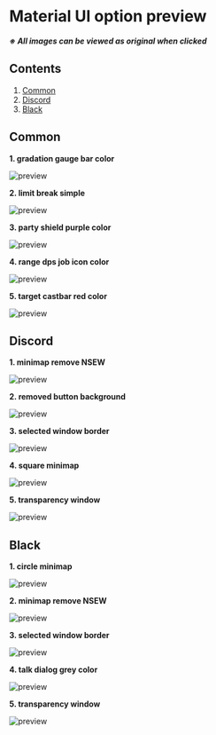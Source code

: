 # Material UI option preview

<b><i>※ All images can be viewed as original when clicked</i></b>

## Contents

1. [Common](#01.-Common)  
2. [Discord](#02.-Discord)  
3. [Black](#03.-Black)  

## Common
**1. gradation gauge bar color**

![preview](https://github.com/skotlex/ffxiv-material-ui/blob/master/ModPacks/OPTIONS/Common/gradation-gauge-bar-color/preview.png)

**2. limit break simple**

![preview](https://github.com/skotlex/ffxiv-material-ui/blob/master/ModPacks/OPTIONS/Common/limit-break-simple/preview.png)

**3. party shield purple color**

![preview](https://github.com/skotlex/ffxiv-material-ui/blob/master/ModPacks/OPTIONS/Common/party-shield-purple-color/preview.png)

**4. range dps job icon color**

![preview](https://github.com/skotlex/ffxiv-material-ui/blob/master/ModPacks/OPTIONS/Common/range-dps-job-icon-color/preview.png)

**5. target castbar red color**

![preview](https://github.com/skotlex/ffxiv-material-ui/blob/master/ModPacks/OPTIONS/Common/target-castbar-red-color/preview.png)

## Discord
**1. minimap remove NSEW**

![preview](https://github.com/skotlex/ffxiv-material-ui/blob/master/ModPacks/OPTIONS/Discord/minimap-remove-NSEW/preview.png)

**2. removed button background**

![preview](https://github.com/skotlex/ffxiv-material-ui/blob/master/ModPacks/OPTIONS/Discord/removed-button-background/preview.png)

**3. selected window border**

![preview](https://github.com/skotlex/ffxiv-material-ui/blob/master/ModPacks/OPTIONS/Discord/selected-window-border/preview.png)

**4. square minimap**

![preview](https://github.com/skotlex/ffxiv-material-ui/blob/master/ModPacks/OPTIONS/Discord/square-minimap/preview.png)

**5. transparency window**

![preview](https://github.com/skotlex/ffxiv-material-ui/blob/master/ModPacks/OPTIONS/Discord/transparency-window/preview.png)

## Black
**1. circle minimap**

![preview](https://github.com/skotlex/ffxiv-material-ui/blob/master/ModPacks/OPTIONS/Black/circle-minimap/preview.png)

**2. minimap remove NSEW**

![preview](https://github.com/skotlex/ffxiv-material-ui/blob/master/ModPacks/OPTIONS/Black/minimap-remove-NSEW/preview.png)

**3. selected window border**

![preview](https://github.com/skotlex/ffxiv-material-ui/blob/master/ModPacks/OPTIONS/Black/selected-window-border/preview.png)

**4. talk dialog grey color**

![preview](https://github.com/skotlex/ffxiv-material-ui/blob/master/ModPacks/OPTIONS/Black/talk-dialog-grey-color/preview.png)

**5. transparency window**

![preview](https://github.com/skotlex/ffxiv-material-ui/blob/master/ModPacks/OPTIONS/Black/transparency-window/preview.png)
